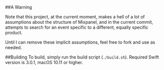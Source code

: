 ##A Warning

Note that this project, at the current moment, makes a hell of a lot of assumptions about the structure of Mixpanel, and in the current commit, attempts to search for an event specific to a different, equally specific product. 

Until I can remove these implicit assumptions, feel free to fork and use as needed.

##Building
To build, simply run the build script (`./build.sh`). Required Swift version is 3.0.1, macOS 10.11 or higher. 
